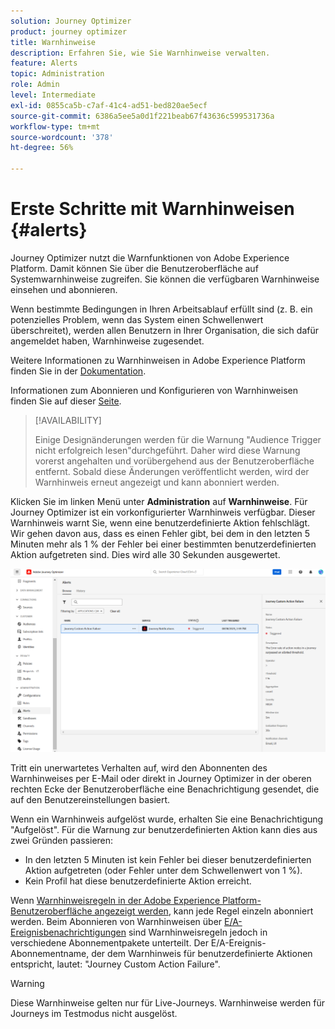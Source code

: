 ```yaml
---
solution: Journey Optimizer
product: journey optimizer
title: Warnhinweise
description: Erfahren Sie, wie Sie Warnhinweise verwalten.
feature: Alerts
topic: Administration
role: Admin
level: Intermediate
exl-id: 0855ca5b-c7af-41c4-ad51-bed820ae5ecf
source-git-commit: 6386a5ee5a0d1f221beab67f43636c599531736a
workflow-type: tm+mt
source-wordcount: '378'
ht-degree: 56%

---
```


# Erste Schritte mit Warnhinweisen {#alerts}

Journey Optimizer nutzt die Warnfunktionen von Adobe Experience Platform. Damit können Sie über die Benutzeroberfläche auf Systemwarnhinweise zugreifen. Sie können die verfügbaren Warnhinweise einsehen und abonnieren.

Wenn bestimmte Bedingungen in Ihren Arbeitsablauf erfüllt sind (z. B. ein potenzielles Problem, wenn das System einen Schwellenwert überschreitet), werden allen Benutzern in Ihrer Organisation, die sich dafür angemeldet haben, Warnhinweise zugesendet.

<!--These messages can repeat over a pre-defined time interval until the alert has been resolved.-->

Weitere Informationen zu Warnhinweisen in Adobe Experience Platform finden Sie in der [Dokumentation](https://experienceleague.adobe.com/docs/experience-platform/observability/alerts/overview.html?lang=de).

Informationen zum Abonnieren und Konfigurieren von Warnhinweisen finden Sie auf dieser [Seite](https://experienceleague.adobe.com/docs/experience-platform/observability/alerts/ui.html?lang=de).

>[!AVAILABILITY]
>
>Einige Designänderungen werden für die Warnung &quot;Audience Trigger nicht erfolgreich lesen&quot;durchgeführt. Daher wird diese Warnung vorerst angehalten und vorübergehend aus der Benutzeroberfläche entfernt. Sobald diese Änderungen veröffentlicht werden, wird der Warnhinweis erneut angezeigt und kann abonniert werden.

Klicken Sie im linken Menü unter **Administration** auf **Warnhinweise**. Für Journey Optimizer ist ein vorkonfigurierter Warnhinweis verfügbar. Dieser Warnhinweis warnt Sie, wenn eine benutzerdefinierte Aktion fehlschlägt. Wir gehen davon aus, dass es einen Fehler gibt, bei dem in den letzten 5 Minuten mehr als 1 % der Fehler bei einer bestimmten benutzerdefinierten Aktion aufgetreten sind. Dies wird alle 30 Sekunden ausgewertet.

![](assets/alerts-custom-action.png)


<!--A pre-configured alert for Journey Optimizer is available. This alert will warn you if a read segment node has not processed any profile during the defined time frame.

![](assets/alerts1.png)-->

Tritt ein unerwartetes Verhalten auf, wird den Abonnenten des Warnhinweises per E-Mail oder direkt in Journey Optimizer in der oberen rechten Ecke der Benutzeroberfläche eine Benachrichtigung gesendet, die auf den Benutzereinstellungen basiert.

Wenn ein Warnhinweis aufgelöst wurde, erhalten Sie eine Benachrichtigung &quot;Aufgelöst&quot;. Für die Warnung zur benutzerdefinierten Aktion kann dies aus zwei Gründen passieren:
* In den letzten 5 Minuten ist kein Fehler bei dieser benutzerdefinierten Aktion aufgetreten (oder Fehler unter dem Schwellenwert von 1 %).
* Kein Profil hat diese benutzerdefinierte Aktion erreicht.

Wenn [Warnhinweisregeln in der Adobe Experience Platform-Benutzeroberfläche angezeigt werden](https://experienceleague.adobe.com/docs/experience-platform/observability/alerts/ui.html?lang=de), kann jede Regel einzeln abonniert werden. Beim Abonnieren von Warnhinweisen über [E/A-Ereignisbenachrichtigungen](https://experienceleague.adobe.com/docs/experience-platform/observability/alerts/subscribe.html?lang=de) sind Warnhinweisregeln jedoch in verschiedene Abonnementpakete unterteilt. Der E/A-Ereignis-Abonnementname, der dem Warnhinweis für benutzerdefinierte Aktionen entspricht, lautet: &quot;Journey Custom Action Failure&quot;.

<!--The I/O event subscription name corresponding to the Read segment alert is: "Journey read segment Delays, Failures and Errors".-->

>[!WARNING]
>
>Diese Warnhinweise gelten nur für Live-Journeys. Warnhinweise werden für Journeys im Testmodus nicht ausgelöst.

